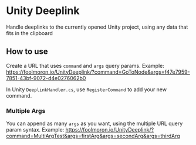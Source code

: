 # Unity Deeplink
Handle deeplinks to the currently opened Unity project, using any data that fits in the clipboard

## How to use
Create a URL that uses `command` and `args` query params. Example:
https://foolmoron.io/UnityDeeplink/?command=GoToNode&args=f47e7959-7851-43bf-9072-d4e0276062b0

In Unity `DeeplinkHandler.cs`, use `RegisterCommand` to add your new command.

### Multiple Args
You can append as many `args` as you want, using the multiple URL query param syntax. Example:
https://foolmoron.io/UnityDeeplink/?command=MultiArgTest&args=firstArg&args=secondArg&args=thirdArg

